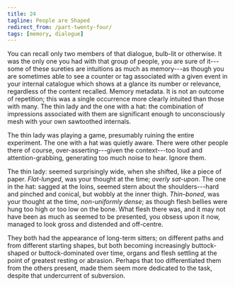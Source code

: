```yaml
---
title: 24
tagline: People are Shaped
redirect_from: /part-twenty-four/
tags: [memory, dialogue]
---
```


You can recall only two members of that dialogue, bulb-lit or otherwise. It was the only one you had with that group of people, you are sure of it---some of these sureties are intuitions as much as memory---as though you are sometimes able to see a counter or tag associated with a given event in your internal catalogue which shows at a glance its number or relevance, regardless of the content recalled. Memory metadata. It is not an outcome of repetition; this was a single occurrence more clearly intuited than those with many. The thin lady and the one with a hat: the combination of impressions associated with them are significant enough to unconsciously mesh with your own sawtoothed internals.

The thin lady was playing a game, presumably ruining the entire experiment. The one with a hat was quietly aware. There were other people there of course, over-asserting---given the context---too loud and attention-grabbing, generating too much noise to hear. Ignore them.  

The thin lady: seemed surprisingly wide, when she shifted, like a piece of paper. _Flat-lunged_, was your thought at the time; _overly sat-upon_. The one in the hat: sagged at the loins, seemed stern about the shoulders---hard and pinched and conical, but wobbly at the inner thigh. _Thin-boned_, was your thought at the time, _non-uniformly dense_; as though flesh bellies were hung too high or too low on the bone.  What flesh there was, and it may not have been as much as seemed to be presented, you obsess upon it now, managed to look gross and  distended and off-centre.

They both had the appearance of long-term sitters; on different paths and from different starting shapes, but both becoming increasingly buttock-shaped or buttock-dominated over time, organs and flesh settling at the point of greatest resting or abrasion. Perhaps that too differentiated them from the others present, made them seem more dedicated to the task, despite that undercurrent of subversion. 
